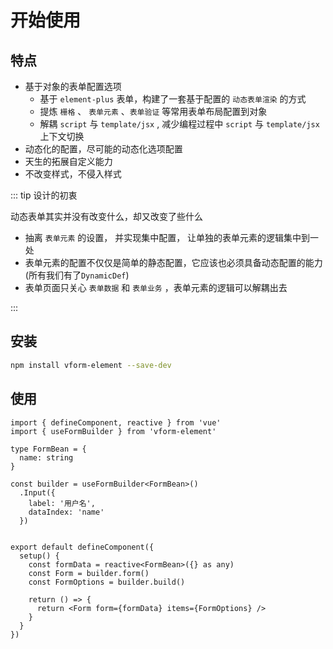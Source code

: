 
# 开始使用

## 特点
- 基于对象的表单配置选项   
  - 基于 `element-plus` 表单，构建了一套基于配置的 `动态表单渲染` 的方式
  - 提炼 `栅格` 、 `表单元素` 、`表单验证` 等常用表单布局配置到对象
  - 解耦 `script` 与 `template/jsx` , 减少编程过程中 `script` 与 `template/jsx` 上下文切换
- 动态化的配置，尽可能的动态化选项配置
- 天生的拓展自定义能力
- 不改变样式，不侵入样式

::: tip  设计的初衷

动态表单其实并没有改变什么，却又改变了些什么

- 抽离 `表单元素` 的设置， 并实现集中配置， 让单独的表单元素的逻辑集中到一处
- 表单元素的配置不仅仅是简单的静态配置，它应该也必须具备动态配置的能力 (所有我们有了`DynamicDef`)
- 表单页面只关心 `表单数据`  和 `表单业务` ，表单元素的逻辑可以解耦出去

:::


## 安装
```bash
npm install vform-element --save-dev
```


## 使用

```tsx
import { defineComponent, reactive } from 'vue'
import { useFormBuilder } from 'vform-element'

type FormBean = {
  name: string
}

const builder = useFormBuilder<FormBean>()
  .Input({
    label: '用户名',
    dataIndex: 'name'
  })


export default defineComponent({
  setup() {
    const formData = reactive<FormBean>({} as any)
    const Form = builder.form()
    const FormOptions = builder.build()

    return () => {
      return <Form form={formData} items={FormOptions} />
    }
  }
})
```

<demo src="../../examples/guide/get-start.tsx">